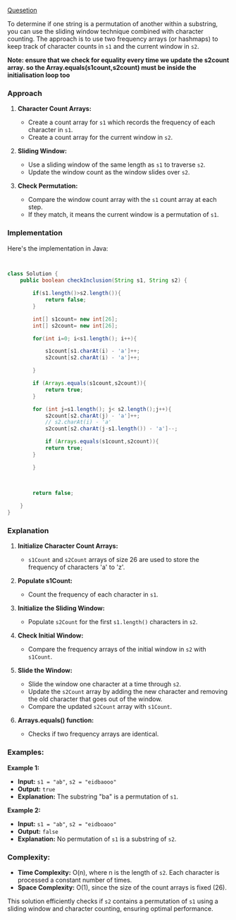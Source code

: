 [Quesetion](https://leetcode.com/problems/permutation-in-string/submissions/1286240894/)

To determine if one string is a permutation of another within a substring, you can use the sliding window technique combined with character counting. The approach is to use two frequency arrays (or hashmaps) to keep track of character counts in `s1` and the current window in `s2`. 

**Note: ensure that we check for equality every time we update the s2count array.  so the Array.equals(s1count,s2count) must be inside the initialisation loop too**

### Approach

1. **Character Count Arrays:**
   - Create a count array for `s1` which records the frequency of each character in `s1`.
   - Create a count array for the current window in `s2`.

2. **Sliding Window:**
   - Use a sliding window of the same length as `s1` to traverse `s2`.
   - Update the window count as the window slides over `s2`.

3. **Check Permutation:**
   - Compare the window count array with the `s1` count array at each step.
   - If they match, it means the current window is a permutation of `s1`.

### Implementation

Here's the implementation in Java:

```java

  
class Solution {
    public boolean checkInclusion(String s1, String s2) {

        if(s1.length()>s2.length()){
            return false;
        }

        int[] s1count= new int[26];
        int[] s2count= new int[26];

        for(int i=0; i<s1.length(); i++){

            s1count[s1.charAt(i) - 'a']++;
            s2count[s2.charAt(i) - 'a']++;

        }

        if (Arrays.equals(s1count,s2count)){
            return true;
        }

        for (int j=s1.length(); j< s2.length();j++){
            s2count[s2.charAt(j) - 'a']++;
            // s2.charAt(i) - 'a'
            s2count[s2.charAt(j-s1.length()) - 'a']--;

            if (Arrays.equals(s1count,s2count)){
            return true;
        }

        }

        

        return false;
        
    }
}

```

### Explanation

1. **Initialize Character Count Arrays:**
   - `s1Count` and `s2Count` arrays of size 26 are used to store the frequency of characters 'a' to 'z'.

2. **Populate s1Count:**
   - Count the frequency of each character in `s1`.

3. **Initialize the Sliding Window:**
   - Populate `s2Count` for the first `s1.length()` characters in `s2`.

4. **Check Initial Window:**
   - Compare the frequency arrays of the initial window in `s2` with `s1Count`.

5. **Slide the Window:**
   - Slide the window one character at a time through `s2`.
   - Update the `s2Count` array by adding the new character and removing the old character that goes out of the window.
   - Compare the updated `s2Count` array with `s1Count`.

6. **Arrays.equals() function:**
   - Checks if two frequency arrays are identical.

### Examples:

**Example 1:**
- **Input:** `s1 = "ab"`, `s2 = "eidbaooo"`
- **Output:** `true`
- **Explanation:** The substring "ba" is a permutation of `s1`.

**Example 2:**
- **Input:** `s1 = "ab"`, `s2 = "eidboaoo"`
- **Output:** `false`
- **Explanation:** No permutation of `s1` is a substring of `s2`.

### Complexity:
- **Time Complexity:** O(n), where n is the length of `s2`. Each character is processed a constant number of times.
- **Space Complexity:** O(1), since the size of the count arrays is fixed (26).

This solution efficiently checks if `s2` contains a permutation of `s1` using a sliding window and character counting, ensuring optimal performance.
